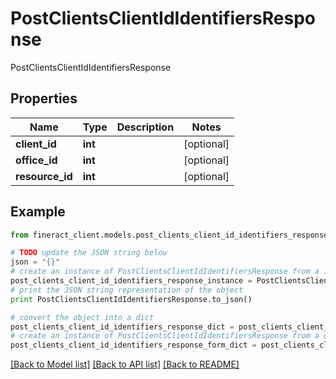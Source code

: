 # PostClientsClientIdIdentifiersResponse

PostClientsClientIdIdentifiersResponse

## Properties

Name | Type | Description | Notes
------------ | ------------- | ------------- | -------------
**client_id** | **int** |  | [optional] 
**office_id** | **int** |  | [optional] 
**resource_id** | **int** |  | [optional] 

## Example

```python
from fineract_client.models.post_clients_client_id_identifiers_response import PostClientsClientIdIdentifiersResponse

# TODO update the JSON string below
json = "{}"
# create an instance of PostClientsClientIdIdentifiersResponse from a JSON string
post_clients_client_id_identifiers_response_instance = PostClientsClientIdIdentifiersResponse.from_json(json)
# print the JSON string representation of the object
print PostClientsClientIdIdentifiersResponse.to_json()

# convert the object into a dict
post_clients_client_id_identifiers_response_dict = post_clients_client_id_identifiers_response_instance.to_dict()
# create an instance of PostClientsClientIdIdentifiersResponse from a dict
post_clients_client_id_identifiers_response_form_dict = post_clients_client_id_identifiers_response.from_dict(post_clients_client_id_identifiers_response_dict)
```
[[Back to Model list]](../README.md#documentation-for-models) [[Back to API list]](../README.md#documentation-for-api-endpoints) [[Back to README]](../README.md)


